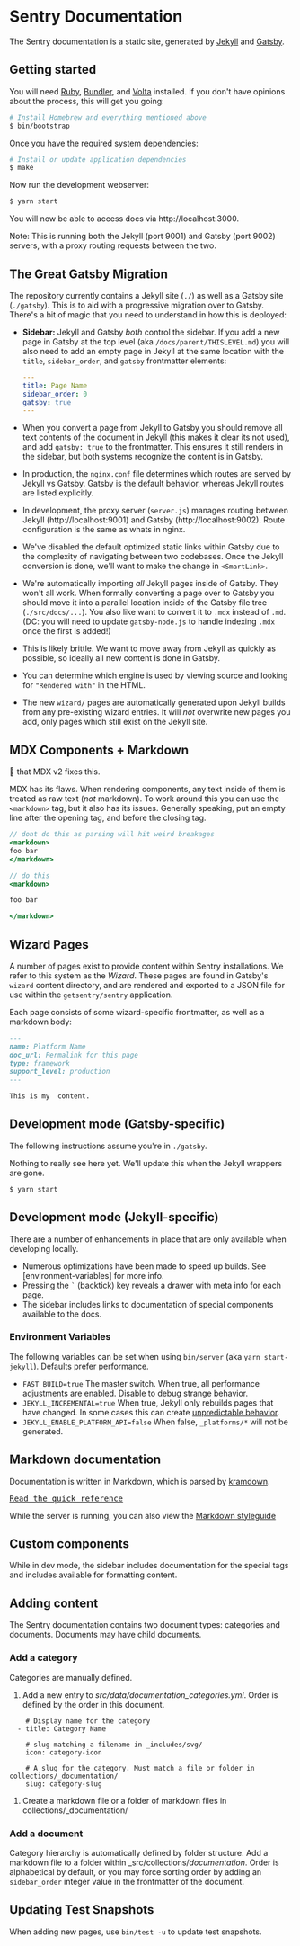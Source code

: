 # Sentry Documentation

The Sentry documentation is a static site, generated by [Jekyll][jekyll] and [Gatsby][gatsby].

## Getting started

You will need [Ruby][ruby], [Bundler][bundler], and [Volta][volta] installed. If you don't have opinions about the process, this will get you going:

```bash
# Install Homebrew and everything mentioned above
$ bin/bootstrap
```

Once you have the required system dependencies:

```bash
# Install or update application dependencies
$ make
```

Now run the development webserver:

```bash
$ yarn start
```

You will now be able to access docs via http://localhost:3000.

Note: This is running both the Jekyll (port 9001) and Gatsby (port 9002) servers, with a proxy routing requests between the two.

[jekyll]: https://jekyllrb.com/
[gatsby]: https://gatsbyjs.org
[ruby]: https://www.ruby-lang.org/
[bundler]: http://bundler.io/
[volta]: https://volta.sh/

## The Great Gatsby Migration

The repository currently contains a Jekyll site (`./`) as well as a Gatsby site (`./gatsby`). This is to aid with a progressive migration over to Gatsby. There's a bit of magic that you need to understand in how this is deployed:

- **Sidebar:** Jekyll and Gatsby _both_ control the sidebar. If you add a new page in Gatsby at the top level (aka `/docs/parent/THISLEVEL.md`) you will also need to add an empty page in Jekyll at the same location with the `title`, `sidebar_order`, and `gatsby` frontmatter elements:

  ```yaml
  ---
  title: Page Name
  sidebar_order: 0
  gatsby: true
  ---
  ```

- When you convert a page from Jekyll to Gatsby you should remove all text contents of the document in Jekyll (this makes it clear its not used), and add `gatsby: true` to the frontmatter. This ensures it still renders in the sidebar, but both systems recognize the content is in Gatsby.

- In production, the `nginx.conf` file determines which routes are served by Jekyll vs Gatsby. Gatsby is the default behavior, whereas Jekyll routes are listed explicitly.

- In development, the proxy server (`server.js`) manages routing between Jekyll (http://localhost:9001) and Gatsby (http://localhost:9002). Route configuration is the same as whats in nginx.

- We've disabled the default optimized static links within Gatsby due to the complexity of navigating between two codebases. Once the Jekyll conversion is done, we'll want to make the change in `<SmartLink>`.

- We're automatically importing _all_ Jekyll pages inside of Gatsby. They won't all work. When formally converting a page over to Gatsby you should move it into a parallel location inside of the Gatsby file tree (`./src/docs/...`). You also like want to convert it to `.mdx` instead of `.md`. (DC: you will need to update `gatsby-node.js` to handle indexing `.mdx` once the first is added!)

- This is likely brittle. We want to move away from Jekyll as quickly as possible, so ideally all new content is done in Gatsby.

- You can determine which engine is used by viewing source and looking for `"Rendered with"` in the HTML.

- The new `wizard/` pages are automatically generated upon Jekyll builds from any pre-existing wizard entries. It will _not_ overwrite new pages you add, only pages which still exist on the Jekyll site.

## MDX Components + Markdown

:pray: that MDX v2 fixes this.

MDX has its flaws. When rendering components, any text inside of them is treated as raw text (_not_ markdown). To work around this you can use the `<markdown>` tag, but it also has its issues. Generally speaking, put an empty line after the opening tag, and before the closing tag.

```jsx
// dont do this as parsing will hit weird breakages
<markdown>
foo bar
</markdown>
```

```jsx
// do this
<markdown>

foo bar

</markdown>
```

## Wizard Pages

A number of pages exist to provide content within Sentry installations. We refer to this system as the _Wizard_. These pages are found in Gatsby's `wizard` content directory, and are rendered and exported to a JSON file for use within the `getsentry/sentry` application.

Each page consists of some wizard-specific frontmatter, as well as a markdown body:

```markdown
---
name: Platform Name
doc_url: Permalink for this page
type: framework
support_level: production
---

This is my  content.
```

## Development mode (Gatsby-specific)

The following instructions assume you're in `./gatsby`.

Nothing to really see here yet. We'll update this when the Jekyll wrappers are gone.

```bash
$ yarn start
```

## Development mode (Jekyll-specific)

There are a number of enhancements in place that are only available when developing locally.

- Numerous optimizations have been made to speed up builds. See [environment-variables] for more info.
- Pressing the `` ` `` (backtick) key reveals a drawer with meta info for each page.
- The sidebar includes links to documentation of special components available to the docs.

### Environment Variables

The following variables can be set when using `bin/server` (aka `yarn start-jekyll`). Defaults prefer performance.

- `FAST_BUILD=true` The master switch. When true, all performance adjustments are enabled. Disable to debug strange behavior.
- `JEKYLL_INCREMENTAL=true` When true, Jekyll only rebuilds pages that have changed. In some cases this can create [unpredictable behavior](https://jekyllrb.com/docs/configuration/#incremental-regeneration).
- `JEKYLL_ENABLE_PLATFORM_API=false` When false, `_platforms/*` will not be generated.

## Markdown documentation

Documentation is written in Markdown, which is parsed by [kramdown](https://kramdown.gettalong.org/).

[<kbd>Read the quick reference</kbd>](https://kramdown.gettalong.org/quickref.html)

While the server is running, you can also view the [Markdown styleguide](http://0.0.0.0:9000/markdown-styleguide/links/)

## Custom components

While in dev mode, the sidebar includes documentation for the special tags and includes available for formatting content.

## Adding content

The Sentry documentation contains two document types: categories and documents. Documents may have child documents.

### Add a category

Categories are manually defined.

1. Add a new entry to _src/data/documentation_categories.yml_. Order is defined by the order in this document.

```
    # Display name for the category
  - title: Category Name

    # slug matching a filename in _includes/svg/
    icon: category-icon

    # A slug for the category. Must match a file or folder in collections/_documentation/
    slug: category-slug
```

1. Create a markdown file or a folder of markdown files in collections/_documentation/

### Add a document

Category hierarchy is automatically defined by folder structure. Add a markdown file to a folder within _src/collections/_documentation_. Order is alphabetical by default, or you may force sorting order by adding an `sidebar_order` integer value in the frontmatter of the document.

## Updating Test Snapshots

When adding new pages, use `bin/test -u` to update test snapshots.

